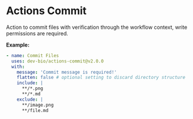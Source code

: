 # Actions Commit

Action to commit files with verification through the workflow context, write permissions are required.

**Example:**
```yaml
- name: Commit Files
  uses: dev-bio/actions-commit@v2.0.0
  with:
    message: 'Commit message is required!'
    flatten: false # optional setting to discard directory structure
    include: |
      **/*.png
      **/*.md
    exclude: |
      **/image.png
      **/file.md
```